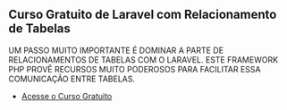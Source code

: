 ## Curso Gratuito de Laravel com Relacionamento de Tabelas

UM PASSO MUITO IMPORTANTE É DOMINAR A PARTE DE RELACIONAMENTOS DE TABELAS COM O LARAVEL. ESTE FRAMEWORK PHP PROVÊ RECURSOS MUITO PODEROSOS PARA FACILITAR ESSA COMUNICAÇÃO ENTRE TABELAS.

- [Acesse o Curso Gratuito](https://academy.especializati.com.br/curso/laravel-relacionamentos-tabelas-gratis)